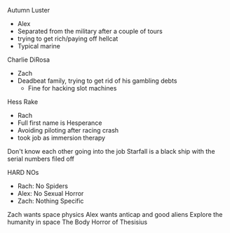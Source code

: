 Autumn Luster
* Alex
* Separated from the military after a couple of tours
* trying to get rich/paying off hellcat
* Typical marine

Charlie DiRosa
* Zach
* Deadbeat family, trying to get rid of his gambling debts
	* Fine for hacking slot machines

Hess Rake
* Rach
* Full first name is Hesperance
* Avoiding piloting after racing crash
* took job as immersion therapy

Don't know each other going into the job
Starfall is a black ship with the serial numbers filed off

HARD NOs
* Rach: No Spiders
* Alex: No Sexual Horror
* Zach: Nothing Specific

Zach wants space physics
Alex wants anticap and good aliens
Explore the humanity in space
The Body Horror of Thesisius
